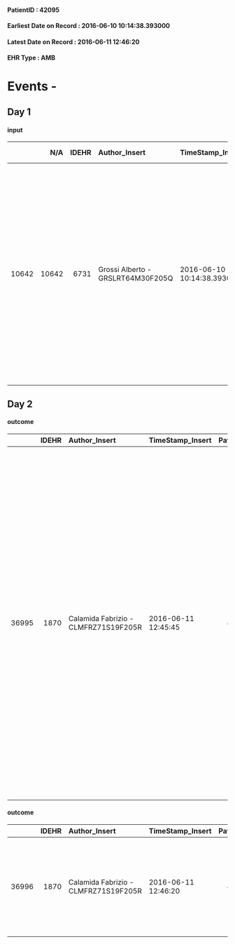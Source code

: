 
#### PatientID : 42095
#### Earliest Date on Record : 2016-06-10 10:14:38.393000
#### Latest Date on Record : 2016-06-11 12:46:20
#### EHR Type : AMB

# Events - 

## Day 1

#### input
|       |    N/A |   IDEHR | Author_Insert                     | TimeStamp_Insert           | EHRType   |   PatientID |   IDDigitalSignDocument | persone_vicine   |   Unnamed: 0_x.1 |   IDANAMNESI_SOCIALE | Patient   | FamigliaAltro   | Paziente_T   | FamigliaAltro_T   |   Non_Rilevabile_x.1 | Note_Non_Rilevabile_x.1   | opt_Problemi   | chk_contr_sintomi   | opt_paziente_a   | opt_famiglia_a   | opt_adeguatezza   | opt_paziente_solo   | ds_note_con                                                                                                           | opt_presente_assente   | Presenza_minori   | Caregiver_principale   | opt_capacita     | ds_familiari_coinv         | opt_risorse_ec   | ds_note_prio                                                                                                                                                                                                                                                                                                                                                 | opt_paziente_ad   | opt_caregiver_ad   | Needs                   | Domestic partnership   | Fragility                    |
|------:|-------:|--------:|:----------------------------------|:---------------------------|:----------|------------:|------------------------:|:-----------------|-----------------:|---------------------:|:----------|:----------------|:-------------|:------------------|---------------------:|:--------------------------|:---------------|:--------------------|:-----------------|:-----------------|:------------------|:--------------------|:----------------------------------------------------------------------------------------------------------------------|:-----------------------|:------------------|:-----------------------|:-----------------|:---------------------------|:-----------------|:-------------------------------------------------------------------------------------------------------------------------------------------------------------------------------------------------------------------------------------------------------------------------------------------------------------------------------------------------------------|:------------------|:-------------------|:------------------------|:-----------------------|:-----------------------------|
| 10642 |  10642 |    6731 | Grossi Alberto - GRSLRT64M30F205Q | 2016-06-10 10:14:38.393000 | AMB       |       42095 |                  391309 | N/A              |             3456 |                 2249 | Si#1      | Si#1            | No#0         | Si#1              |                    0 | NR                        | No#0           | controllo sintomi#0 | Congruenti#1     | Congruenti#1     | No#0              | No#0                | Vive con la moglie affetta da decadimento cognitivo, la figlia unica √® rimasta vedova improvvisamente un anno fa ... | Presente#1             | No#0              | figlia Silvia          | Incrementabile#1 | Daughter and grandchildren | Da valutare#2    | La figlia segnala che la moglie del paziente √® affetta da decadimento cognitivo e segnala anche che la richiesta di ricovero √® anche legata al lutto per la morte del marito avvenuta improvvisamente lo scorso anno. La figlia pertanto non vuole sottoporre i sui figli gi√† provati da quella esperienza alla fatica di assistere il nonno al domicilio | Totale#2          | Totale#2           | Clinici#0;Psicologici#2 | Coniuge/Convivente#0   | sovraccarico assistenziale#4 |


## Day 2

#### outcome
|       |   IDEHR | Author_Insert                        | TimeStamp_Insert    |   PatientID |   IDDigitalSignDocument |   IDPAI_VIDAS | opt_problem                                                                |   opt_problem_num | opt_obiettivo                                                   |   opt_obiettivo_num | opt_stato_problema   |   opt_stato_problema_num | opt_interventi                                                                                                                                                                                                                                                                                                                                                                                                                                                                                               |   opt_interventi_num |
|------:|--------:|:-------------------------------------|:--------------------|------------:|------------------------:|--------------:|:---------------------------------------------------------------------------|------------------:|:----------------------------------------------------------------|--------------------:|:---------------------|-------------------------:|:-------------------------------------------------------------------------------------------------------------------------------------------------------------------------------------------------------------------------------------------------------------------------------------------------------------------------------------------------------------------------------------------------------------------------------------------------------------------------------------------------------------|---------------------:|
| 36995 |    1870 | Calamida Fabrizio - CLMFRZ71S19F205R | 2016-06-11 12:45:45 |       42095 |                  392636 |         39071 | Alteration of comfort associated with chronic pain and / or acute # 29 = 0 |                 2 | The patient riferir√ † ¬ † a satisfactory pain control # 56 = 0 |                   1 | Open Problem # 1     |                        1 | PAI Implementation - therapeutic upgrading # 441; PAI Implementation - properly administer the drugs as prescription # 442; Implementation PAI - Evaluate the effectiveness of drug delivery # 443; Education - educating the caregiver / patient recognition / treatment of the symptom # 446; PAI Implementation - therapeutic upgrading # 441 = 0; PAI Implementation - properly administer the drugs as prescription # 442 = 0; PAI Implementation - to evaluate the efficacy of drug delivery # 443 = 0 |                    2 |

#### outcome
|       |   IDEHR | Author_Insert                        | TimeStamp_Insert    |   PatientID |   IDDigitalSignDocument |   IDPAI_VIDAS | opt_problem                                                |   opt_problem_num | opt_obiettivo                                                                                                   |   opt_obiettivo_num | opt_stato_problema   |   opt_stato_problema_num | opt_interventi                                                                   |   opt_interventi_num |
|------:|--------:|:-------------------------------------|:--------------------|------------:|------------------------:|--------------:|:-----------------------------------------------------------|------------------:|:----------------------------------------------------------------------------------------------------------------|--------------------:|:---------------------|-------------------------:|:---------------------------------------------------------------------------------|---------------------:|
| 36996 |    1870 | Calamida Fabrizio - CLMFRZ71S19F205R | 2016-06-11 12:46:20 |       42095 |                  392637 |         39072 | Alteration or risk of impairment of lung function # 26 = 0 |                 3 | The patient will present deeper breaths with effective removal of the pulmonary secretions, if present # 43 = 0 |                   4 | Open Problem # 1     |                        1 | Implementation PAI - Evaluate the effectiveness of drug administration # 234 = 0 |                    4 |


